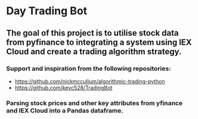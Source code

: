 # Day Trading Bot

## The goal of this project is to utilise stock data from pyfinance to integrating a system using IEX Cloud and create a trading algorithm strategy. 

### Support and inspiration from the following repositories:
* https://github.com/nickmccullum/algorithmic-trading-python
* https://github.com/kevc528/TradingBot

### Parsing stock prices and other key attributes from yfinance and IEX Cloud into a Pandas dataframe.
